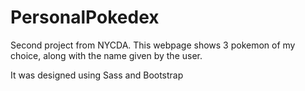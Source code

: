 # PersonalPokedex

Second project from NYCDA.
This webpage shows 3 pokemon of my choice, along with the name given by the user.

It was designed using Sass and Bootstrap 
